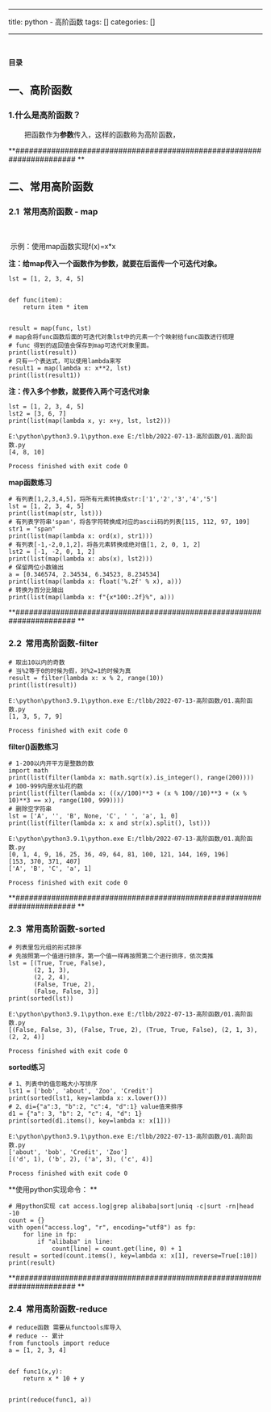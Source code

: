 
--- 
title:  python - 高阶函数 
tags: []
categories: [] 

---
 

**目录**

















## 一、高阶函数

### 1.什么是高阶函数？

        把函数作为**参数**传入，这样的函数称为高阶函数， 

**###################################################################### ** 

## 二、常用高阶函数

### 2.1  常用高阶函数 - map

 

 示例：使用map函数实现f(x)=x*x

**注：给map传入一个函数作为参数，就要在后面传一个可迭代对象。**

```
lst = [1, 2, 3, 4, 5]


def func(item):
    return item * item


result = map(func, lst)
# map会将func函数后面的可迭代对象lst中的元素一个个映射给func函数进行梳理
# func 得到的返回值会保存到map可迭代对象里面。
print(list(result))
# 只有一个表达式，可以使用lambda来写
result1 = map(lambda x: x**2, lst)
print(list(result1))
```

**注：传入多个参数，就要传入两个可迭代对象**

```
lst = [1, 2, 3, 4, 5]
lst2 = [3, 6, 7]
print(list(map(lambda x, y: x+y, lst, lst2)))

E:\python\python3.9.1\python.exe E:/tlbb/2022-07-13-高阶函数/01.高阶函数.py
[4, 8, 10]

Process finished with exit code 0
```

**map函数练习**

```
# 有列表[1,2,3,4,5]，将所有元素转换成str:['1','2','3','4','5']
lst = [1, 2, 3, 4, 5]
print(list(map(str, lst)))
# 有列表字符串'span'，将各字符转换成对应的ascii码的列表[115, 112, 97, 109]
str1 = "span"
print(list(map(lambda x: ord(x), str1)))
# 有列表[-1,-2,0,1,2]，将各元素转换成绝对值[1, 2, 0, 1, 2]
lst2 = [-1, -2, 0, 1, 2]
print(list(map(lambda x: abs(x), lst2)))
# 保留两位小数输出
a = [0.346574, 2.34534, 6.34523, 8.234534]
print(list(map(lambda x: float('%.2f' % x), a)))
# 转换为百分比输出
print(list(map(lambda x: f"{x*100:.2f}%", a)))
```

**###################################################################### **

### 2.2  常用高阶函数-filter

```
# 取出10以内的奇数
# 当%2等于0的时候为假，对%2=1的时候为真
result = filter(lambda x: x % 2, range(10))
print(list(result))

E:\python\python3.9.1\python.exe E:/tlbb/2022-07-13-高阶函数/01.高阶函数.py
[1, 3, 5, 7, 9]

Process finished with exit code 0
```

**filter()函数练习**

```
# 1-200以内开平方是整数的数
import math
print(list(filter(lambda x: math.sqrt(x).is_integer(), range(200))))
# 100-999内是水仙花的数
print(list(filter(lambda x: ((x//100)**3 + (x % 100//10)**3 + (x % 10)**3 == x), range(100, 999))))
# 删除空字符串
lst = ['A', '', 'B', None, 'C', ' ', 'a', 1, 0]
print(list(filter(lambda x: x and str(x).split(), lst)))

E:\python\python3.9.1\python.exe E:/tlbb/2022-07-13-高阶函数/01.高阶函数.py
[0, 1, 4, 9, 16, 25, 36, 49, 64, 81, 100, 121, 144, 169, 196]
[153, 370, 371, 407]
['A', 'B', 'C', 'a', 1]

Process finished with exit code 0
```

**###################################################################### ** 

### 2.3  常用高阶函数-sorted

```
# 列表里包元组的形式排序
# 先按照第一个值进行排序，第一个值一样再按照第二个进行排序，依次类推
lst = [(True, True, False),
       (2, 1, 3),
       (2, 2, 4),
       (False, True, 2),
       (False, False, 3)]
print(sorted(lst))

E:\python\python3.9.1\python.exe E:/tlbb/2022-07-13-高阶函数/01.高阶函数.py
[(False, False, 3), (False, True, 2), (True, True, False), (2, 1, 3), (2, 2, 4)]

Process finished with exit code 0

```

**sorted练习**

```
# 1、列表中的值忽略大小写排序
lst1 = ['bob', 'about', 'Zoo', 'Credit']
print(sorted(lst1, key=lambda x: x.lower()))
# 2、di={"a":3, "b":2, "c":4, "d":1} value值来排序
d1 = {"a": 3, "b": 2, "c": 4, "d": 1}
print(sorted(d1.items(), key=lambda x: x[1]))

E:\python\python3.9.1\python.exe E:/tlbb/2022-07-13-高阶函数/01.高阶函数.py
['about', 'bob', 'Credit', 'Zoo']
[('d', 1), ('b', 2), ('a', 3), ('c', 4)]

Process finished with exit code 0
```

**使用python实现命令： **

```
# 用python实现 cat access.log|grep alibaba|sort|uniq -c|surt -rn|head -10
count = {}
with open("access.log", "r", encoding="utf8") as fp:
    for line in fp:
        if "alibaba" in line:
            count[line] = count.get(line, 0) + 1
result = sorted(count.items(), key=lambda x: x[1], reverse=True[:10])
print(result)
```

**###################################################################### ** 

### 2.4  常用高阶函数-reduce



```
# reduce函数 需要从functools库导入
# reduce -- 累计
from functools import reduce
a = [1, 2, 3, 4]


def func1(x,y):
    return x * 10 + y


print(reduce(func1, a))
```


